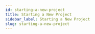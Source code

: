 ```yaml
---
id: starting-a-new-project
title: Starting a New Project
sidebar_label: Starting a New Project
slug: starting-a-new-project
---
```


